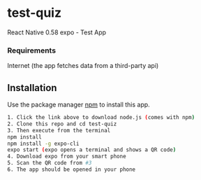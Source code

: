 # test-quiz

React Native 0.58 expo - Test App

### Requirements
Internet (the app fetches data from a third-party api)

## Installation

Use the package manager [npm](https://nodejs.org/dist/v10.15.1/node-v10.15.1.pkg) to install this app.

```bash
1. Click the link above to download node.js (comes with npm)
2. Clone this repo and cd test-quiz
3. Then execute from the terminal
npm install
npm install -g expo-cli
expo start (expo opens a terminal and shows a QR code)
4. Download expo from your smart phone
5. Scan the QR code from #3
6. The app should be opened in your phone
